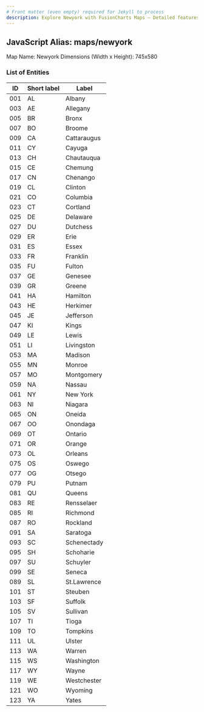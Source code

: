 ```yaml
---
# Front matter (even empty) required for Jekyll to process
description: Explore Newyork with FusionCharts Maps – Detailed features for seamless integration. Try now & enhance your data visualization today! 
---
```


## JavaScript Alias: maps/newyork

Map Name: Newyork
Dimensions (Width x Height): 745x580





### List of Entities

ID | Short label | Label
---|---|---|
001|AL|Albany
003|AE|Allegany
005|BR|Bronx
007|BO|Broome
009|CA|Cattaraugus
011|CY|Cayuga
013|CH|Chautauqua
015|CE|Chemung
017|CN|Chenango
019|CL|Clinton
021|CO|Columbia
023|CT|Cortland
025|DE|Delaware
027|DU|Dutchess
029|ER|Erie
031|ES|Essex
033|FR|Franklin
035|FU|Fulton
037|GE|Genesee
039|GR|Greene
041|HA|Hamilton
043|HE|Herkimer
045|JE|Jefferson
047|KI|Kings
049|LE|Lewis
051|LI|Livingston
053|MA|Madison
055|MN|Monroe
057|MO|Montgomery
059|NA|Nassau
061|NY|New York
063|NI|Niagara
065|ON|Oneida
067|OO|Onondaga
069|OT|Ontario
071|OR|Orange
073|OL|Orleans
075|OS|Oswego
077|OG|Otsego
079|PU|Putnam
081|QU|Queens
083|RE|Rensselaer
085|RI|Richmond
087|RO|Rockland
091|SA|Saratoga
093|SC|Schenectady
095|SH|Schoharie
097|SU|Schuyler
099|SE|Seneca
089|SL|St.Lawrence
101|ST|Steuben
103|SF|Suffolk
105|SV|Sullivan
107|TI|Tioga
109|TO|Tompkins
111|UL|Ulster
113|WA|Warren
115|WS|Washington
117|WY|Wayne
119|WE|Westchester
121|WO|Wyoming
123|YA|Yates

